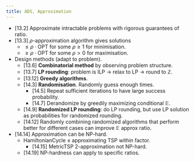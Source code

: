 ```yaml
---
title: ADS, Approximation
---
```


* [13.2] Approximate intractable problems with rigorous guarantees of ratio.
* [13.3] $\rho$-approximation algorithm gives solutions
	* $\leq \rho \cdot \text{OPT}$ for some $\rho \geq 1$ for minimisation.
	* $\geq \rho \cdot \text{OPT}$ for some $\rho > 0$ for maximisation.
* Design methods (adapt to problem).
	* [13.6] **Combinatorial method** by observing problem structure.
	* [13.7] **LP rounding**: problem is ILP $\to$ relax to LP $\to$
	  round to $\mathbb Z$.
	* [13.12] **Greedy algorithms**.
	* [14.3] **Randomisation**. Randomly guess enough times.
		* [14.5] Repeat sufficient iterations to have large success probability.
		* [14.7] Derandomize by greedily maximizing conditional $\mathbb E$.
	* [14.9] **Randomized LP rounding**: do LP rounding, but use LP solution as
	  probabilities for randomized rounding.
	* [14.12] Randomly combining randomized algorithms that perform better for
	  different cases can improve $\mathbb E$ approx ratio.
* [14.14] Approximation can be NP-hard.
	* HamiltonianCycle $\leq$ approximating TSP within factor.
		* [14.15] MetricTSP 2-approximation not NP-hard.
	* [14.19] NP-hardness can apply to specific ratios.
